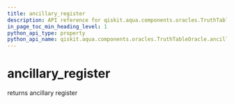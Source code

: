 ```yaml
---
title: ancillary_register
description: API reference for qiskit.aqua.components.oracles.TruthTableOracle.ancillary_register
in_page_toc_min_heading_level: 1
python_api_type: property
python_api_name: qiskit.aqua.components.oracles.TruthTableOracle.ancillary_register
---
```


# ancillary\_register

returns ancillary register

